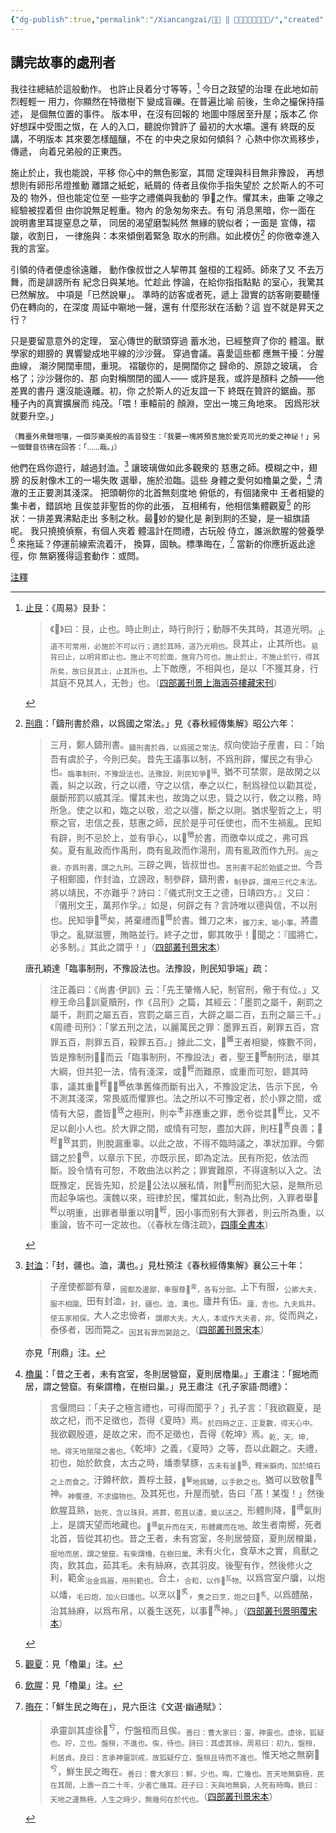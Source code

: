 ```yaml
---
{"dg-publish":true,"permalink":"/Xiancangzai/𣪊貞 ‖ 講完故事的處刑者/","created":"2025-04-07T15:02:23.503+08:00"}
---
```



## 講完故事的處刑者

我往往總結於這般動作。
也許止艮着分寸等等，[^1]
今日之跂望的治理
在此地如前烈輕輕一
用力，你顯然在特徵樹下
變成盲礫。在普遍比喻
前後，生命之欕保持描述，
是個無位置的事件。
版本甲，在沒有回報的
地圖中隱居至升屋；版本乙
你好想踩中受图之怓，在
人的入口，聽說你贊許了
最初的大水壩。還有
終既的反講，不明版本
其來要怎樣醞釀，不在
的中央之泉如何傾斜？
心熱中你次焉移步，傳遞，
向着兄弟般的正東西。

施止於止，我也能說，平移
你心中的無色影室，其間
定理與科目無非豫設，
再想想則有卵形吊燈推動
離譜之紙蛇，紙屑的
侍者且俟你手指失望於
之於斯人的不可及的
物外，但也能定位至
一些字之禮儀與我動的
爭􁃪之作。懼其未，曲筆
之喙之經驗被捏着但
由你說無足輕重。物內
的急匆匆來去。有句
消息黑暗，你一面在
說明書里耳提窒息之草，
同居的渴望磨製純然
無緣的貌似者；一面是
宣傳，褶皺，收割日，
一律施與：本來傾倒着緊急
取水的刑鼎。如此模仿[^2]
的你徼幸進入我的言室。

引領的侍者便虛徐遠離，
動作像叔丗之人挈帶其
盤桓的工程師。師來了又
不去万舞，而是誹謗所有
紀念日與某地。忙趁此
悖論，在給你指指點點
的室心，我驚其已然解放。
中項是「已然說畢」。
準時的訪客或者死，遞上
證實的訪客剛要聽懂
仍在轉向的，在深度
周延中唰地一聲，還有
什麼形狀在活動？這
豈不就是昇天之行？

只是要留意意外的定理，
室心傳世的獸頭穿過
蓄水池，已經整齊了你的
體溫。獸學家的翅膀的
異響變成地平線的沙沙聲。
穿過會議。喜愛這些都
應無干擾：分腥曲線，
潮汐開闊車間，重現。
褶皺你的，是開闊你之
歸命的、原諒之玻璃，
合格了；沙沙聲你的、那
向對稱關閉的國人——
或許是我，或許是顏料
之顏——他差異的書丹
還沒能遠離。初，你
之於斯人的近友誼一下
終既在贊許的鋸齒。那
種子內的真實擴展而
纯茂。「喂！車轅前的
顏淵，空出一塊三角地來。
因爲形狀就要升空。」

<small>（舞臺外衆聲喧嚷，一個莎樂美般的高音發生：「我要一塊將預言施於愛克司光的愛之神祕！」另一個聲音彷彿在回答：「……哉。」）</small>

他們在爲你遊行，越過封洫。[^3]
讓玻璃做如此多觀衆的
慈惠之師。模糊之中，翅膀
的反射像木工的一場失敗
選舉，施於涖臨。這些
身體之愛何如櫓巢之愛，[^4]
清澈的王正要測其淺深。
把頭朝你的北首無刻度地
俯低的，有個諸衆中
王者相變的集卡者，錯誤地
且俟並非聖哲的你的此張，
互相稀有，他相信集體觀夏[^5]
的形狀：一排差異沸點走出
多制之秋。最􁼯妙的變化是
劓到剕的丕變，是一組旗語呢。
我只撓撓偵察，有個人夾着
體溫計在問禮，古玩般
侍立，誰派飲腥的營養學[^6]
來拖延？停運前線索流着汗，
換算，固執。標準晦在，[^7]
當新的你應折返此途徑，你
無窮獲得這套動作：或問。

<div class="note"><ins>注釋</ins></div>

[^1]: <ins>止艮</ins>：《周易》艮卦：

	> 《󰋈》曰：艮，止也。時止則止，時行則行；動靜不失其時，其道光明。<sub>止道不可常用，必施於不可以行；適於其時，道乃光明也。</sub>艮其止，止其所也。<sub>易背曰止，以明背即止也。施止不可於面，施背乃可也。施止於止，不施止於行，得其所矣，故曰艮其止，止其所也。</sub>上下敵應，不相與也，是以「不獲其身，行其庭不見其人，无咎」也。（[四部叢刊景上海涵芬樓藏宋刊](https://www.shidianguji.com/zh/book/SBCK001/chapter/1j66mqhifp8vu_5?page_from=searching_page&paragraphId=SBCK001_4_781&keywords=%E5%BD%96%E3%80%8B%E6%9B%B0%EF%BC%9A%E8%89%AE%EF%BC%8C%E6%AD%A2%E4%B9%9F&hightlightIndex=0&topicId=&version=41&contentMatch=1&refreshId=1744278009103&isSearchCurChapter=1)）

[^2]: <ins>刑鼎</ins>：「鑄刑書於鼎，以爲國之常法。」見《春秋經傳集解》昭公六年：

	> 三月，鄭人鑄刑書。<sub>鑄刑書於鼎，以爲國之常法。</sub>叔向使詒子産書，曰：「始吾有虞於子，今則已矣。昔先王議事以制，不爲刑辟，懼民之有爭心也。<sub>臨事制刑，不豫設法也。法豫設，則民知爭􁃪<sup>端</sup>。</sub>猶不可禁禦，是故閑之以義，糾之以政，行之以禮，守之以信，奉之以仁，制爲禄位以勸其從，嚴斷邢罰以威其淫。懼其未也，故誨之以忠，聳之以行，敎之以務，時所急。使之以和，臨之以敬，涖之以彊，斷之以剛。猶求聖哲之上，明察之官，忠信之長，慈惠之師，民於是乎可任使也，而不生禍亂。民知有辟，則不忌於上，並有爭心，以󰾫<sup>徵</sup>於書，而徼幸以成之，弗可爲矣。夏有亂政而作禹刑，商有亂政而作湯刑，周有亂政而作九刑。<sub>周之衰，亦爲刑書，謂之九刑。</sub>三辟之興，皆叔丗也。<sub>言刑書不起於始盛之丗。</sub>今吾子相鄭國，作封洫，立謗政，制參辟，鑄刑書，<sub>制參辟，謂用三代之末法。</sub>將以靖民，不亦難乎？詩曰：『儀式刑文王之德，日靖四方。』又曰：『儀刑文王，萬邦作孚。』如是，何辟之有？言詩唯以德與信，不以刑也。民知爭􁃪<sup>端</sup>矣，將棄禮而󰾫<sup>徵</sup>於書。錐刀之末，<sub>錐刀末，喻小事。</sub>將盡爭之。亂獄滋豐，賄賂並行。終子之丗，鄭其敗乎！𦙝聞之：『國將亡，必多制。』其此之謂乎！」（[四部叢刊景宋本](https://www.shidianguji.com/zh/book/SBCK007/chapter/1jiaeruc60xlm?page_from=searching_page&version=41&paragraphId=SBCK007_0_5224&keywords=%E9%83%91%E4%BA%BA%2C%E9%93%B8%E5%88%91%E4%B9%A6%2C%E5%88%91%E4%B9%A6%2C%E9%83%91%E4%BA%BA%E9%93%B8%E5%88%91%E4%B9%A6&hightlightIndex=0&refreshId=1744185088720&contentMatch=1)）

	唐孔穎達「臨事制刑，不豫設法也。法豫設，則民知爭端」疏：

	> 注正義曰：《尚書·伊訓》云：「先王肇脩人紀，制官刑，儆于有位。」又穆王命吕󶢾訓夏贖刑，作《吕刑》之篇，其經云：「墨罰之屬千，劓罰之屬千，剕罰之屬五百，宫罰之屬三百，大辟之屬二百，五刑之屬三千。」《周禮·司刑》：「掌五刑之法，以麗萬民之罪：墨罪五百，劓罪五百，宫罪五百，剕罪五百，殺罪五百。」據此二文，𨿽<sup>雖</sup>王者相變，條數不同，皆是豫制刑󲩬；而云「臨事制刑，不豫設法」者，聖王𨿽<sup>雖</sup>制刑法，舉其大綱，但共犯一法，情有淺深，或􁼯<sup>輕</sup>而難原，或重而可恕，聼其時事，議其重􁼯<sup>輕</sup>。𨿽<sup>雖</sup>依準舊條而斷有出入，不豫設定法，告示下民，令不測其淺深，常畏威而懼罪也。法之所以不可豫定者，於小罪之間，或情有大惡，盡皆𦤺<sup>致</sup>之極刑，則夲<sup>本</sup>非應重之罪，悉令從其􁼯<sup>輕</sup>比，又不足以創小人也。於大罪之間，或情有可恕，盡加大辟，則枉󶫦<sup>害</sup>良善；􁼯<sup>輕</sup>𦤺<sup>致</sup>其罰，則脫漏重辜。以此之故，不得不臨時議之，凖狀加罪。今鄭鑄之於𪔂<sup>鼎</sup>，以章示下民，亦既示民，即為定法。民有所犯，依法而斷。設令情有可恕，不敢曲法以矜之；罪實難原，不得違制以入之。法既豫定，民皆先知，於是𠋣公法以展私情，附􁼯<sup>輕</sup>刑而犯大惡，是無所忌而起争端也。漢魏以來，班律於民，懼其如此，制為比例，入罪者舉􁼯<sup>輕</sup>以明重，出罪者舉重以明􁼯<sup>輕</sup>，因小事而别有大罪者，則云所為重，以重論，皆不可一定故也。（《春秋左傳注疏》，[四庫全書本](https://www.shidianguji.com/zh/book/SK0373/chapter/1kf5ji5pnbj0q?page_from=searching_page&paragraphId=7426220613452382258&keywords=%E6%B3%A8%E6%AD%A3%E4%B9%89%E6%9B%B0%EF%BC%9A%E5%B0%9A%E4%B9%A6%E4%BC%8A%E8%AE%AD%E4%BA%91&hightlightIndex=0&topicId=&version=8&contentMatch=1&refreshId=1744254935324&isSearchCurChapter=1)）

[^3]: <ins>封洫</ins>：「封，疆也。洫，溝也。」見杜預注《春秋經傳集解》襄公三十年：

	> 子産使都鄙有章，<sub>國都及邊鄙，車服尊𤰞<sup>卑</sup>，各有分部。</sub>上下有服，<sub>公卿大夫，服不相踰。</sub>田有封洫，<sub>封，疆也。洫，溝也。</sub>廬井有伍。<sub>廬，舎也。九夫爲井。使五家相保。</sub>大人之忠儉者，<sub>謂卿大夫。大人，本或作大夫者，非。</sub>從而與之，泰侈者，因而斃之。<sub>因其有罪而斃踣之。</sub>（[四部叢刊景宋本](https://www.shidianguji.com/zh/book/SBCK007/chapter/1jiaerpblteli?page_from=searching_page&paragraphId=SBCK007_0_4914&keywords=%E5%AD%90%E4%BA%A7%E4%BD%BF%E9%83%BD%E9%84%99%E6%9C%89%E7%AB%A0&hightlightIndex=0&topicId=&version=41&contentMatch=1&refreshId=1744571861947&isSearchCurChapter=1)）

	亦見「刑鼎」注。
[^4]: <ins>櫓巢</ins>：「昔之王者，未有宫室，冬則居營窟，夏則居櫓巢。」王肅注：「掘地而居，謂之營窟。有柴謂櫓，在樹曰巢。」見王肅注《孔子家語·問禮》：

	> 言偃問曰：「夫子之極言禮也，可得而聞乎？」孔子言：「我欲觀夏，是故之杞，而不足徵也，吾得《夏時》焉。<sub>於四時之正，正夏數，得天心中。</sub>我欲觀殷道，是故之宋，而不足徵也，吾得《乾坤》焉。<sub>乾，天。坤，地。得天地隂陽之書也。</sub>《乾坤》之義，《夏時》之等，吾以此觀之。夫禮，初也，始於飲食，太古之時，燔黍擘豚，<sub>古未有釜󻘏<sup>甑</sup>，釋米擗肉，加於燒石之上而食之。</sub>汙鐏杯飲，蕢桴土鼓，<sub>𨯳<sup>鑿</sup>地爲罇，以手飲之也。</sub>猶可以致敬󶓭<sup>鬼</sup>神。<sub>神饗德，不求備物也。</sub>及其死也，升屋而號，告曰「髙！某復！」然後飲腥苴熟，<sub>始死，含以珠貝。將葬，苞苴以遣，奠以送之。</sub>形體則降，􂜓<sup>魂</sup>氣則上，是謂天望而地藏也。<sub>􂜓<sup>魂</sup>氣升而在天，形體藏而在地。</sub>故生者南嚮，死者北首，皆從其初也。昔之王者，未有宫室，冬則居營窟，夏則居橧巢，<sub>掘地而居，謂之營窟。有柴謂櫓，在樹曰巢。</sub>未有火化，食草木之實，鳥獸之肉，飲其血，茹其毛。未有絲麻，衣其羽皮。後聖有作，然後修火之利，範金<sub>治金爲器，用刑範也。</sub>合土，<sub>合和，以作𭺜<sup>瓦</sup>物。</sub>以爲宫室户牖，以炮以燔，<sub>毛曰炮，加火曰燔也。</sub>以烹以𬉹<sup>炙</sup>，<sub>煑之曰烹，炮之曰𬉹<sup>炙</sup>。</sub>以爲醴酪，治其絲麻，以爲布帛，以養生送死，以事󶓭<sup>鬼</sup>神。」（[四部叢刊景明覆宋本](https://www.shidianguji.com/zh/book/SBCK050/chapter/SBCK050_9?page_from=searching_page&version=5&keywords=%E5%A4%AB%E5%AD%90%E4%B9%8B%E6%9E%81%E8%A8%80%E7%A4%BC%E4%B9%9F%EF%BC%8C%E5%8F%AF%E5%BE%97%E8%80%8C%E9%97%BB%E4%B9%8E&refreshId=1744477224718&isSearchCurChapter=1)）

[^5]: <ins>觀夏</ins>：見「櫓巢」注。
[^6]: <ins>飲腥</ins>：見「櫓巢」注。
[^7]: <ins>晦在</ins>：「鮮生民之晦在」，見六臣注《文選·幽通賦》：

	> 承靈訓其虛徐𠔃<sup>兮</sup>，佇盤桓而且俟。<sub>善曰：曹大家曰：靈，神靈也。虚徐，狐疑也。竚，立也。盤桓，不進也。俟，待也。詩曰：其虚其徐。周易曰：初九，盤桓，利居貞。良曰：言承神靈訓戒，故狐疑佇立，盤桓且待而不進也。</sub>惟天地之無窮𠔃<sup>兮</sup>，鮮生民之晦在。<sub>善曰：曹大家曰：鮮，少也。晦，亡幾也。言天地無窮極，民在其間，上壽一百二十年，少者亡幾耳。莊子曰：天與地無窮，人死有時晦。銑曰：天地之運無極，人生之時少，無幾何在於代也。</sub>（[四部叢刊景宋本](https://www.shidianguji.com/zh/book/SBCK300/chapter/1j73qw1g92ujp_70?page_from=searching_page&paragraphId=SBCK300_1_1281&keywords=%E9%B2%9C%E7%94%9F%E6%B0%91%E4%B9%8B%E6%99%A6%E5%9C%A8&hightlightIndex=0&topicId=&version=16&contentMatch=1)）
